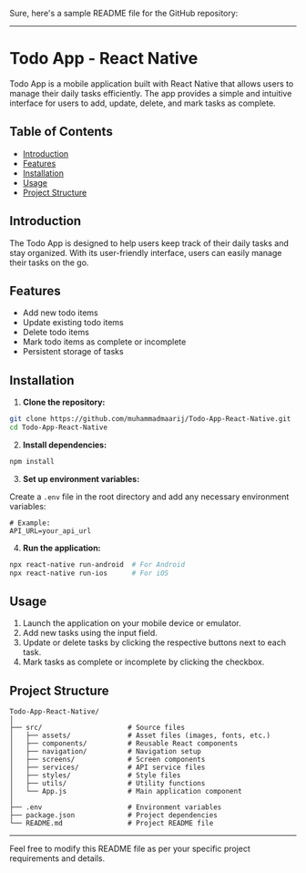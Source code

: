 Sure, here's a sample README file for the GitHub repository:

---

# Todo App - React Native

Todo App is a mobile application built with React Native that allows users to manage their daily tasks efficiently. The app provides a simple and intuitive interface for users to add, update, delete, and mark tasks as complete.

## Table of Contents

- [Introduction](#introduction)
- [Features](#features)
- [Installation](#installation)
- [Usage](#usage)
- [Project Structure](#project-structure)

## Introduction

The Todo App is designed to help users keep track of their daily tasks and stay organized. With its user-friendly interface, users can easily manage their tasks on the go.

## Features

- Add new todo items
- Update existing todo items
- Delete todo items
- Mark todo items as complete or incomplete
- Persistent storage of tasks

## Installation

1. **Clone the repository:**

```bash
git clone https://github.com/muhammadmaarij/Todo-App-React-Native.git
cd Todo-App-React-Native
```

2. **Install dependencies:**

```bash
npm install
```

3. **Set up environment variables:**

Create a `.env` file in the root directory and add any necessary environment variables:

```
# Example:
API_URL=your_api_url
```

4. **Run the application:**

```bash
npx react-native run-android  # For Android
npx react-native run-ios      # For iOS
```

## Usage

1. Launch the application on your mobile device or emulator.
2. Add new tasks using the input field.
3. Update or delete tasks by clicking the respective buttons next to each task.
4. Mark tasks as complete or incomplete by clicking the checkbox.

## Project Structure

```
Todo-App-React-Native/
│
├── src/                     # Source files
│   ├── assets/              # Asset files (images, fonts, etc.)
│   ├── components/          # Reusable React components
│   ├── navigation/          # Navigation setup
│   ├── screens/             # Screen components
│   ├── services/            # API service files
│   ├── styles/              # Style files
│   ├── utils/               # Utility functions
│   └── App.js               # Main application component
│
├── .env                     # Environment variables
├── package.json             # Project dependencies
└── README.md                # Project README file
```

---

Feel free to modify this README file as per your specific project requirements and details.
